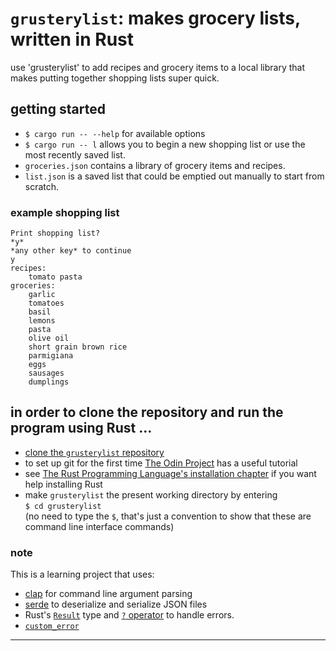 # `grusterylist`: makes grocery lists, written in Rust  
use 'grusterylist' to add recipes and grocery items to a local library that makes putting together shopping lists super quick.    
## getting started     
- `$ cargo run -- --help` for available options      
- `$ cargo run -- l` allows you to begin a new shopping list or use the most recently saved list.      
- `groceries.json` contains a library of grocery items and recipes.    
- `list.json` is a saved list that could be emptied out manually to start from scratch.          
### example shopping list    
```
Print shopping list?
*y*
*any other key* to continue
y
recipes:
	tomato pasta
groceries:
	garlic
	tomatoes
	basil
	lemons
	pasta
	olive oil
	short grain brown rice
	parmigiana
	eggs
	sausages
	dumplings
```
## in order to clone the repository and run the program using Rust ...    
- [clone the `grusterylist` repository](https://docs.github.com/en/repositories/creating-and-managing-repositories/cloning-a-repository)
- to set up git for the first time [The Odin Project](https://www.theodinproject.com/paths/foundations/courses/foundations/lessons/setting-up-git) has a useful tutorial
- see [The Rust Programming Language's installation chapter](https://doc.rust-lang.org/book/ch01-01-installation.html) if you want help installing Rust
- make `grusterylist` the present working directory by entering  
`$ cd grusterylist`  
(no need to type the `$`, that's just a convention to show that these are command line interface commands)
### note
This is a learning project that uses:  
- [clap](https://docs.rs/clap/2.33.3/clap/) for command line argument parsing  
- [serde](https://docs.serde.rs/serde/index.html) to deserialize and serialize JSON files  
- Rust's [`Result`](https://doc.rust-lang.org/std/result/) type and [`?` operator](https://doc.rust-lang.org/book/ch09-02-recoverable-errors-with-result.html#a-shortcut-for-propagating-errors-the--operator) to handle errors.
- [`custom_error`](https://docs.rs/custom_error/latest/custom_error/)    
---
